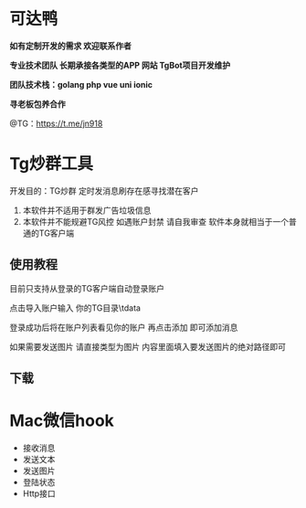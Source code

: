 # 可达鸭

**如有定制开发的需求 欢迎联系作者**

**专业技术团队 长期承接各类型的APP 网站 TgBot项目开发维护**

**团队技术栈：golang php vue uni ionic**

**寻老板包养合作**

@TG：https://t.me/jn918



# Tg炒群工具

开发目的：TG炒群 定时发消息刷存在感寻找潜在客户

1. 本软件并不适用于群发广告垃圾信息
2. 本软件并不能规避TG风控 如遇账户封禁 请自我审查 软件本身就相当于一个普通的TG客户端

## 	使用教程

目前只支持从登录的TG客户端自动登录账户

点击导入账户输入 你的TG目录\tdata

登录成功后将在账户列表看见你的账户 再点击添加 即可添加消息

如果需要发送图片 请直接类型为图片 内容里面填入要发送图片的绝对路径即可

## 	下载

# Mac微信hook

- 接收消息
- 发送文本
- 发送图片
- 登陆状态
- Http接口
